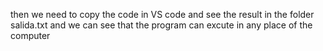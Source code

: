 
then we need to copy the code in VS code and see the result in the folder salida.txt
and we can see that the program can excute in any place of the computer
